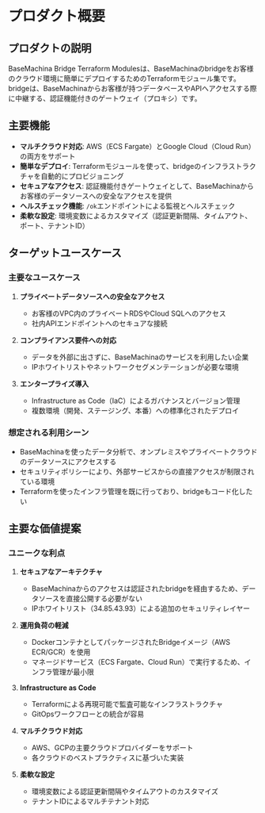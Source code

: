 # プロダクト概要

## プロダクトの説明

BaseMachina Bridge Terraform Modulesは、BaseMachinaのbridgeをお客様のクラウド環境に簡単にデプロイするためのTerraformモジュール集です。bridgeは、BaseMachinaからお客様が持つデータベースやAPIへアクセスする際に中継する、認証機能付きのゲートウェイ（プロキシ）です。

## 主要機能

- **マルチクラウド対応**: AWS（ECS Fargate）とGoogle Cloud（Cloud Run）の両方をサポート
- **簡単なデプロイ**: Terraformモジュールを使って、bridgeのインフラストラクチャを自動的にプロビジョニング
- **セキュアなアクセス**: 認証機能付きゲートウェイとして、BaseMachinaからお客様のデータソースへの安全なアクセスを提供
- **ヘルスチェック機能**: `/ok`エンドポイントによる監視とヘルスチェック
- **柔軟な設定**: 環境変数によるカスタマイズ（認証更新間隔、タイムアウト、ポート、テナントID）

## ターゲットユースケース

### 主要なユースケース

1. **プライベートデータソースへの安全なアクセス**
   - お客様のVPC内のプライベートRDSやCloud SQLへのアクセス
   - 社内APIエンドポイントへのセキュアな接続

2. **コンプライアンス要件への対応**
   - データを外部に出さずに、BaseMachinaのサービスを利用したい企業
   - IPホワイトリストやネットワークセグメンテーションが必要な環境

3. **エンタープライズ導入**
   - Infrastructure as Code（IaC）によるガバナンスとバージョン管理
   - 複数環境（開発、ステージング、本番）への標準化されたデプロイ

### 想定される利用シーン

- BaseMachinaを使ったデータ分析で、オンプレミスやプライベートクラウドのデータソースにアクセスする
- セキュリティポリシーにより、外部サービスからの直接アクセスが制限されている環境
- Terraformを使ったインフラ管理を既に行っており、bridgeもコード化したい

## 主要な価値提案

### ユニークな利点

1. **セキュアなアーキテクチャ**
   - BaseMachinaからのアクセスは認証されたbridgeを経由するため、データソースを直接公開する必要がない
   - IPホワイトリスト（34.85.43.93）による追加のセキュリティレイヤー

2. **運用負荷の軽減**
   - DockerコンテナとしてパッケージされたBridgeイメージ（AWS ECR/GCR）を使用
   - マネージドサービス（ECS Fargate、Cloud Run）で実行するため、インフラ管理が最小限

3. **Infrastructure as Code**
   - Terraformによる再現可能で監査可能なインフラストラクチャ
   - GitOpsワークフローとの統合が容易

4. **マルチクラウド対応**
   - AWS、GCPの主要クラウドプロバイダーをサポート
   - 各クラウドのベストプラクティスに基づいた実装

5. **柔軟な設定**
   - 環境変数による認証更新間隔やタイムアウトのカスタマイズ
   - テナントIDによるマルチテナント対応
